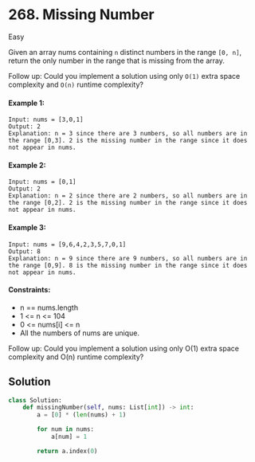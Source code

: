 # 268. Missing Number

Easy

Given an array nums containing `n` distinct numbers in the range `[0, n]`, return the only number in the range that is missing from the array.

Follow up: Could you implement a solution using only `O(1)` extra space complexity and `O(n)` runtime complexity?

#### Example 1:

```
Input: nums = [3,0,1]
Output: 2
Explanation: n = 3 since there are 3 numbers, so all numbers are in the range [0,3]. 2 is the missing number in the range since it does not appear in nums.
```

#### Example 2:

```
Input: nums = [0,1]
Output: 2
Explanation: n = 2 since there are 2 numbers, so all numbers are in the range [0,2]. 2 is the missing number in the range since it does not appear in nums.
```

#### Example 3:

```
Input: nums = [9,6,4,2,3,5,7,0,1]
Output: 8
Explanation: n = 9 since there are 9 numbers, so all numbers are in the range [0,9]. 8 is the missing number in the range since it does not appear in nums.
```

#### Constraints:

- n == nums.length
- 1 <= n <= 104
- 0 <= nums[i] <= n
- All the numbers of nums are unique.

Follow up: Could you implement a solution using only O(1) extra space complexity and O(n) runtime complexity?

## Solution

```python
class Solution:
    def missingNumber(self, nums: List[int]) -> int:
        a = [0] * (len(nums) + 1)

        for num in nums:
            a[num] = 1

        return a.index(0)
```
